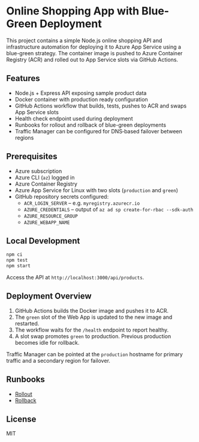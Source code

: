 # Online Shopping App with Blue-Green Deployment

This project contains a simple Node.js online shopping API and infrastructure automation for deploying it to Azure App Service using a blue-green strategy. The container image is pushed to Azure Container Registry (ACR) and rolled out to App Service slots via GitHub Actions.

## Features

- Node.js + Express API exposing sample product data
- Docker container with production ready configuration
- GitHub Actions workflow that builds, tests, pushes to ACR and swaps App Service slots
- Health check endpoint used during deployment
- Runbooks for rollout and rollback of blue-green deployments
- Traffic Manager can be configured for DNS‑based failover between regions

## Prerequisites

- Azure subscription
- Azure CLI (`az`) logged in
- Azure Container Registry
- Azure App Service for Linux with two slots (`production` and `green`)
- GitHub repository secrets configured:
  - `ACR_LOGIN_SERVER` – e.g. `myregistry.azurecr.io`
  - `AZURE_CREDENTIALS` – output of `az ad sp create-for-rbac --sdk-auth`
  - `AZURE_RESOURCE_GROUP`
  - `AZURE_WEBAPP_NAME`

## Local Development

```bash
npm ci
npm test
npm start
```

Access the API at `http://localhost:3000/api/products`.

## Deployment Overview

1. GitHub Actions builds the Docker image and pushes it to ACR.
2. The `green` slot of the Web App is updated to the new image and restarted.
3. The workflow waits for the `/health` endpoint to report healthy.
4. A slot swap promotes `green` to production. Previous production becomes idle for rollback.

Traffic Manager can be pointed at the `production` hostname for primary traffic and a secondary region for failover.

## Runbooks

- [Rollout](docs/runbooks/rollout.md)
- [Rollback](docs/runbooks/rollback.md)

## License

MIT
